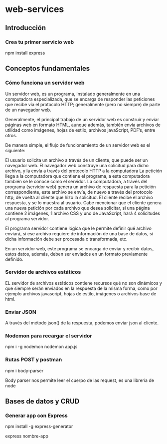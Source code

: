 # web-services

## Introducción

### Crea tu primer servicio web

npm install express

## Conceptos fundamentales

### Cómo funciona un servidor web 

Un servidor web, es un programa, instalado generalmente en una computadora especializada, que se encarga de responder las peticiones que recibe vía el protocolo HTTP; generalmente (pero no siempre) de parte de un navegador web.

Generalmente, el principal trabajo de un servidor web es construir y enviar páginas web en formato HTML, aunque además, también envía archivos de utilidad como imágenes, hojas de estilo, archivos javaScript, PDF’s, entre otros.

De manera simple, el flujo de funcionamiento de un servidor web es el siguiente:

El usuario solicita un archivo a través de un cliente, que puede ser un navegador web.
El navegador web construye una solicitud para dicho archivo, y la envía a través del protocolo HTTP a la computadora
La petición llega a la computadora que contiene el programa, a esta computadora también se le conoce como el servidor.
La computadora, a través del programa (servidor web) genera un archivo de respuesta para la petición correspondiente, este archivo se envía, de nuevo a través del protocolo http, de vuelta al cliente que hizo la solicitud.
El cliente recibe el archivo respuesta, y se lo muestra al usuario.
Cabe mencionar que el cliente genera una nueva petición por cada archivo que desea solicitar, si una página contiene 2 imágenes, 1 archivo CSS y uno de JavaScript, hará 4 solicitudes al programa servidor.

El programa servidor contiene lógica que le permite definir qué archivo enviará, si ese archivo requiere de información de una base de datos, si dicha información debe ser procesada o transformada, etc.

En un servidor web, este programa se encarga de enviar y recibir datos, estos datos, además, deben ser enviados en un formato previamente definido.

### Servidor de archivos estáticos

EL servidor de archivos estáticos contiene recursos qué no son dinámicos y que siempre serán enviados en la respuesta de la misma forma, como por ejemplo archivos javascript, hojas de estilo, imágenes o archivos base de html.

### Enviar JSON

A través del método json() de la respuesta, podemos enviar json al cliente.

### Nodemon para recargar el servidor

npm i -g nodemon
nodemon app.js

### Rutas POST y postman

npm i body-parser

Body parser nos permite leer el cuerpo de las request, es una librería de node

## Bases de datos y CRUD

### Generar app con Express

npm install -g express-generator 

express nombre-app

